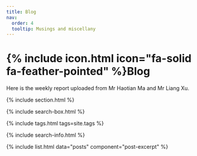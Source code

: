 ```yaml
---
title: Blog
nav:
  order: 4
  tooltip: Musings and miscellany
---
```


# {% include icon.html icon="fa-solid fa-feather-pointed" %}Blog

Here is the weekly report uploaded from Mr Haotian Ma and Mr Liang Xu.

{% include section.html %}

{% include search-box.html %}

{% include tags.html tags=site.tags %}

{% include search-info.html %}

{% include list.html data="posts" component="post-excerpt" %}
